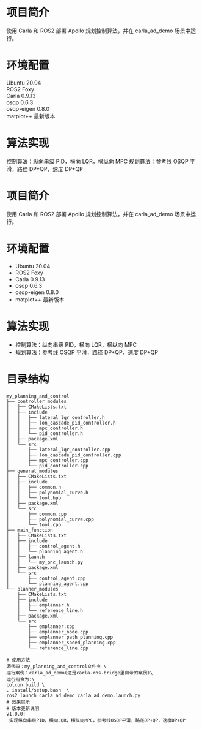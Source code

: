 # 项目简介
使用 Carla 和 ROS2 部署 Apollo 规划控制算法，并在 carla_ad_demo 场景中运行。

# 环境配置
Ubuntu 20.04  
ROS2 Foxy   
Carla 0.9.13  
osqp 0.6.3  
osqp-eigen 0.8.0   
matplot++ 最新版本   

# 算法实现
控制算法：纵向串级 PID，横向 LQR，横纵向 MPC 
规划算法：参考线 OSQP 平滑，路径 DP+QP，速度 DP+QP

# 项目简介
使用 Carla 和 ROS2 部署 Apollo 规划控制算法，并在 carla_ad_demo 场景中运行。

# 环境配置
- Ubuntu 20.04  
- ROS2 Foxy   
- Carla 0.9.13  
- osqp 0.6.3  
- osqp-eigen 0.8.0   
- matplot++ 最新版本   

# 算法实现
- 控制算法：纵向串级 PID，横向 LQR，横纵向 MPC 
- 规划算法：参考线 OSQP 平滑，路径 DP+QP，速度 DP+QP

# 目录结构
```plaintext
my_planning_and_control  
├── controller_modules
│   ├── CMakeLists.txt
│   ├── include
│   │   ├── lateral_lqr_controller.h
│   │   ├── lon_cascade_pid_controller.h
│   │   ├── mpc_controller.h
│   │   └── pid_controller.h
│   ├── package.xml
│   └── src
│       ├── lateral_lqr_controller.cpp
│       ├── lon_cascade_pid_controller.cpp
│       ├── mpc_controller.cpp
│       └── pid_controller.cpp
├── general_modules
│   ├── CMakeLists.txt
│   ├── include
│   │   ├── common.h
│   │   ├── polynomial_curve.h
│   │   └── tool.hpp
│   ├── package.xml
│   └── src
│       ├── common.cpp
│       ├── polynomial_curve.cpp
│       └── tool.cpp
├── main_function
│   ├── CMakeLists.txt
│   ├── include
│   │   ├── control_agent.h
│   │   └── planning_agent.h
│   ├── launch
│   │   └── my_pnc_launch.py
│   ├── package.xml
│   └── src
│       ├── control_agent.cpp
│       └── planning_agent.cpp
└── planner_modules
    ├── CMakeLists.txt
    ├── include
    │   ├── emplanner.h
    │   └── reference_line.h
    ├── package.xml
    └── src
        ├── emplanner.cpp
        ├── emplanner_node.cpp
        ├── emplanner_path_planning.cpp
        ├── emplanner_speed_planning.cpp
        └── reference_line.cpp

# 使用方法  
源代码：my_planning_and_control文件夹 \
运行案例：carla_ad_demo(这是carla-ros-bridge里自带的案例)\
运行指令为:\
colcon build \
. install/setup.bash  \
ros2 launch carla_ad_demo carla_ad_demo.launch.py  
# 效果展示
# 版本更新说明
v1.0.0:
 实现纵向串级PID，横向LQR，横纵向MPC，参考线OSQP平滑，路径DP+QP，速度DP+QP
